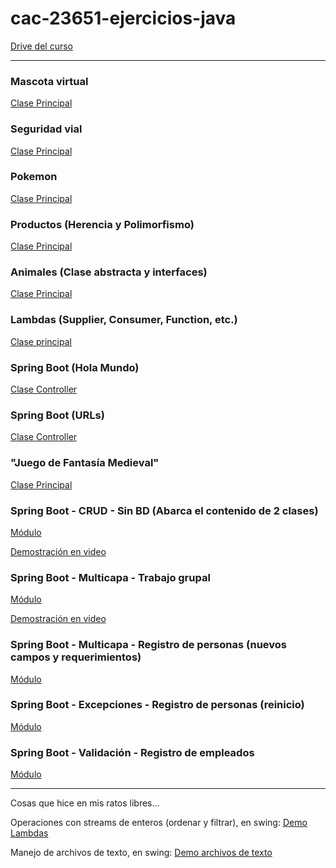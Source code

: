 # cac-23651-ejercicios-java

[Drive del curso](https://drive.google.com/drive/folders/1aPZuaH4ByW00mg9TzuP6fjDlhWjsvdh_?usp=sharing)

---

### Mascota virtual

[Clase Principal](https://github.com/victorManuelMarquez/cac-23651-ejercicios-java/blob/main/mascota/src/main/java/ejecutable/TestApp.java)

### Seguridad vial

[Clase Principal](https://github.com/victorManuelMarquez/cac-23651-ejercicios-java/blob/main/vial/src/main/java/ejecutable/TestApp.java)

### Pokemon

[Clase Principal](https://github.com/victorManuelMarquez/cac-23651-ejercicios-java/blob/main/pokemon/src/main/java/ejecutable/TestApp.java)

### Productos (Herencia y Polimorfismo)

[Clase Principal](https://github.com/victorManuelMarquez/cac-23651-ejercicios-java/blob/main/productos/src/main/java/ejecutable/Distribuidora.java)

### Animales (Clase abstracta y interfaces)

[Clase Principal](https://github.com/victorManuelMarquez/cac-23651-ejercicios-java/blob/main/animales/src/ejecutable/Programa.java)

### Lambdas (Supplier, Consumer, Function, etc.)

[Clase principal](https://github.com/victorManuelMarquez/cac-23651-ejercicios-java/blob/main/lambdas/src/main/java/ejecutable/TestApp.java)

### Spring Boot (Hola Mundo)

[Clase Controller](https://github.com/victorManuelMarquez/cac-23651-ejercicios-java/blob/main/hola-mundo/src/main/java/ar/com/codoacodo/holamundo/controllers/Controller.java)

### Spring Boot (URLs)

[Clase Controller](links/src/main/java/ar/com/codoacodo/links/controller/Controller.java)

### "Juego de Fantasía Medieval"

[Clase Principal](juego-medieval/src/main/java/juego/PlayGame.java)

### Spring Boot - CRUD - Sin BD (Abarca el contenido de 2 clases)

[Módulo](multicapa/src/main/java/ar/com/codoacodo/multicapa)

[Demostración en video](https://youtu.be/HMmXfL3Ivvw)

### Spring Boot - Multicapa - Trabajo grupal

[Módulo](concesionaria/src/main/java/ar/com/codoacodo/concesionaria)

[Demostración en video](https://youtu.be/oAFK2dDeE40)

### Spring Boot - Multicapa - Registro de personas (nuevos campos y requerimientos)

[Módulo](registro-civil/src/main/java/ar/com/codoacodo/registrocivil)

### Spring Boot - Excepciones - Registro de personas (reinicio)

[Módulo](personas/src/main/java/ar/com/codoacodo/personas)

### Spring Boot - Validación - Registro de empleados

[Módulo](empleados/src/main/java/ar/com/codoacodo/empleados)

---

Cosas que hice en mis ratos libres...

Operaciones con streams de enteros (ordenar y filtrar), en swing: [Demo Lambdas](avanzado/src/main/java/desktop/DemoLambdas.java)

Manejo de archivos de texto, en swing: [Demo archivos de texto](avanzado/src/main/java/desktop/DemoArchivos.java)
